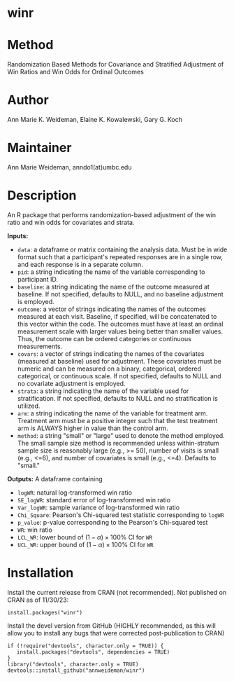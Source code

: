 # winr

# Method
Randomization Based Methods for Covariance and Stratified Adjustment of Win Ratios and Win Odds for Ordinal Outcomes

# Author
Ann Marie K. Weideman, Elaine K. Kowalewski, Gary G. Koch

# Maintainer
Ann Marie Weideman, anndo1(at)umbc.edu

# Description
An R package that performs randomization-based adjustment of the win ratio and win odds for covariates and strata.

**Inputs:**
* `data`: a dataframe or matrix containing the analysis data. Must be in wide format such that a participant's repeated responses are in a single row, and each response is in a separate column.
* `pid`: a string indicating the name of the variable corresponding to participant ID.
* `baseline`: a string indicating the name of the outcome measured at baseline. If not specified, defaults to NULL, and no baseline adjustment is employed.
* `outcome`: a vector of strings indicating the names of the outcomes measured at each visit. Baseline, if specified, will be concatenated to this vector within the code. The outcomes must have at least an ordinal measurement scale with larger values being better than smaller values. Thus, the outcome can be ordered categories or continuous measurements.
* `covars`: a vector of strings indicating the names of the covariates (measured at baseline) used for adjustment. These covariates must be numeric and can  be measured on a binary, categorical, ordered categorical, or continuous scale. If not specified, defaults to NULL and no covariate adjustment is employed.
* `strata`: a string indicating the name of the variable used for stratification. If not specified, defaults to NULL and no stratification is utilized.
* `arm`: a string indicating the name of the variable for treatment arm. Treatment arm must be a positive integer such that the test treatment arm is ALWAYS higher in value than the control arm.
* `method`: a string "small" or "large" used to denote the method employed. The small sample size method is recommended unless within-stratum sample size is reasonably large (e.g., >= 50), number of visits is small (e.g., <=6), and number of covariates is small (e.g., <=4). Defaults to "small."
 
**Outputs:** A  dataframe containing
* `logWR`: natural log-transformed win ratio
* `SE_logWR`: standard error of log-transformed win ratio
* `Var_logWR`: sample variance of log-transformed win ratio
* `Chi_Square`: Pearson's Chi-squared test statistic corresponding to `logWR`
* `p_value`: p-value corresponding to the Pearson's Chi-squared test
* `WR`: win ratio
* `LCL_WR`: lower bound of $(1-\alpha)\times 100$% CI for `WR`
* `UCL_WR`: upper bound of $(1-\alpha)\times 100$% CI for `WR`

# Installation
Install the current release from CRAN (not recommended). Not published on CRAN as of 11/30/23:

```
install.packages("winr")
```

Install the devel version from GitHub (HIGHLY recommended, as this will allow you to install any bugs that were corrected post-publication to CRAN)

```
if (!require("devtools", character.only = TRUE)) {
   install.packages("devtools", dependencies = TRUE)
}
library("devtools", character.only = TRUE)
devtools::install_github("annweideman/winr")
```





